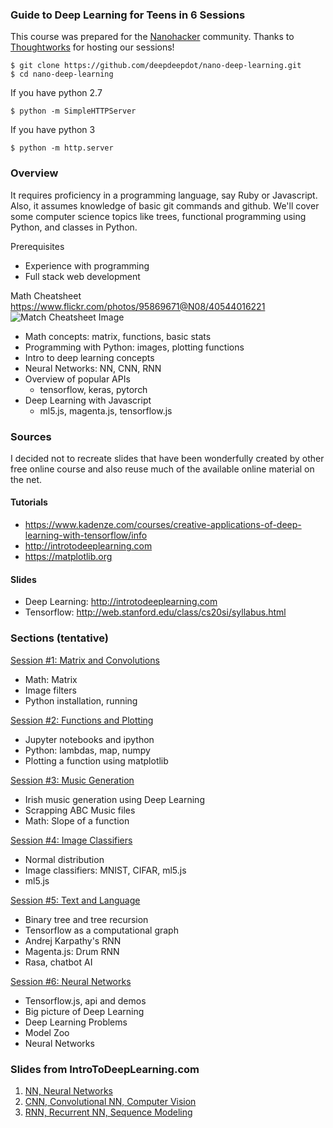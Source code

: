 ### Guide to Deep Learning for Teens in 6 Sessions

This course was prepared for the [Nanohacker](https://www.nanohackers.org/) community. Thanks to [Thoughtworks](https://www.thoughtworks.com/locations/new-york) for hosting our sessions!

    $ git clone https://github.com/deepdeepdot/nano-deep-learning.git
    $ cd nano-deep-learning


If you have python 2.7

    $ python -m SimpleHTTPServer


If you have python 3

    $ python -m http.server


### Overview

It requires proficiency in a programming language, say Ruby or Javascript.
Also, it assumes knowledge of basic git commands and github.
We'll cover some computer science topics like trees, functional 
programming using Python, and classes in Python.

Prerequisites
* Experience with programming
* Full stack web development

Math Cheatsheet https://www.flickr.com/photos/95869671@N08/40544016221
![Match Cheatsheet Image](img/math-cheatsheet.jpg)


* Math concepts: matrix, functions, basic stats
* Programming with Python: images, plotting functions
* Intro to deep learning concepts
* Neural Networks: NN, CNN, RNN
* Overview of popular APIs
    - tensorflow, keras, pytorch
* Deep Learning with Javascript
    - ml5.js, magenta.js, tensorflow.js


### Sources

I decided not to recreate slides that have been wonderfully created by other free online course and also reuse much of the available online material on the net.


#### Tutorials
* https://www.kadenze.com/courses/creative-applications-of-deep-learning-with-tensorflow/info
* http://introtodeeplearning.com
* https://matplotlib.org


#### Slides
* Deep Learning: http://introtodeeplearning.com
* Tensorflow: http://web.stanford.edu/class/cs20si/syllabus.html


### Sections (tentative)

[Session #1: Matrix and Convolutions](01-nano-slides.md)
* Math: Matrix
* Image filters
* Python installation, running

[Session #2: Functions and Plotting](02-nano-slides.md)
* Jupyter notebooks and ipython
* Python: lambdas, map, numpy
* Plotting a function using matplotlib

[Session #3: Music Generation](03-nano-slides.md)
* Irish music generation using Deep Learning
* Scrapping ABC Music files
* Math: Slope of a function

[Session #4: Image Classifiers](04-nano-slides.md)
* Normal distribution
* Image classifiers: MNIST, CIFAR, ml5.js
* ml5.js

[Session #5: Text and Language](05-nano-slides.md)
* Binary tree and tree recursion
* Tensorflow as a computational graph
* Andrej Karpathy's RNN
* Magenta.js: Drum RNN
* Rasa, chatbot AI

[Session #6: Neural Networks](06-nano-slides.md)
* Tensorflow.js, api and demos
* Big picture of Deep Learning
* Deep Learning Problems
* Model Zoo
* Neural Networks


### Slides from IntroToDeepLearning.com

1) [NN, Neural Networks](http://introtodeeplearning.com/materials/2019_6S191_L1.pdf)
2) [CNN, Convolutional NN, Computer Vision](http://introtodeeplearning.com/materials/2019_6S191_L3.pdf)
3) [RNN, Recurrent NN, Sequence Modeling](http://introtodeeplearning.com/materials/2019_6S191_L2.pdf)


